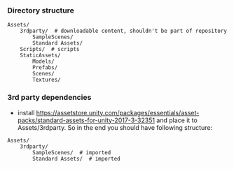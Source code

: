### Directory structure

```
Assets/
    3rdparty/  # downloadable content, shouldn't be part of repository
        SampleScenes/
        Standard Assets/
    Scripts/  # scripts
    StaticAssets/
        Models/
        Prefabs/
        Scenes/
        Textures/

```

### 3rd party dependencies

* install https://assetstore.unity.com/packages/essentials/asset-packs/standard-assets-for-unity-2017-3-32351 and place it to Assets/3rdparty. So in the end you should have following structure:

```
Assets/
    3rdparty/
        SampleScenes/  # imported
        Standard Assets/  # imported
```